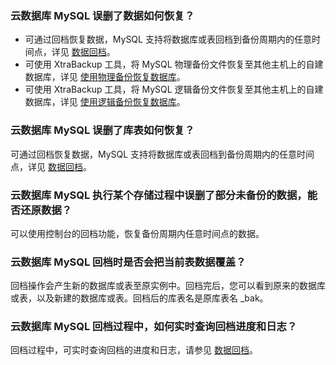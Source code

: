 ### 云数据库 MySQL 误删了数据如何恢复？
- 可通过回档恢复数据，MySQL 支持将数据库或表回档到备份周期内的任意时间点，详见 [数据回档](https://cloud.tencent.com/document/product/236/7276)。
- 可使用 XtraBackup 工具，将 MySQL 物理备份文件恢复至其他主机上的自建数据库，详见 [使用物理备份恢复数据库](https://cloud.tencent.com/document/product/236/33363)。
- 可使用 XtraBackup 工具，将 MySQL 逻辑备份文件恢复至其他主机上的自建数据库，详见 [使用逻辑备份恢复数据库](https://cloud.tencent.com/document/product/236/33364)。

### 云数据库 MySQL 误删了库表如何恢复？
可通过回档恢复数据，MySQL 支持将数据库或表回档到备份周期内的任意时间点，详见 [数据回档](https://cloud.tencent.com/document/product/236/7276)。

### 云数据库 MySQL 执行某个存储过程中误删了部分未备份的数据，能否还原数据？
可以使用控制台的回档功能，恢复备份周期内任意时间点的数据。

### 云数据库 MySQL 回档时是否会把当前表数据覆盖？
回档操作会产生新的数据库或表至原实例中。回档完后，您可以看到原来的数据库或表，以及新建的数据库或表。回档后的库表名是原库表名 _bak。

### 云数据库 MySQL 回档过程中，如何实时查询回档进度和日志？
回档过程中，可实时查询回档的进度和日志，请参见 [数据回档](https://cloud.tencent.com/document/product/236/7276)。

